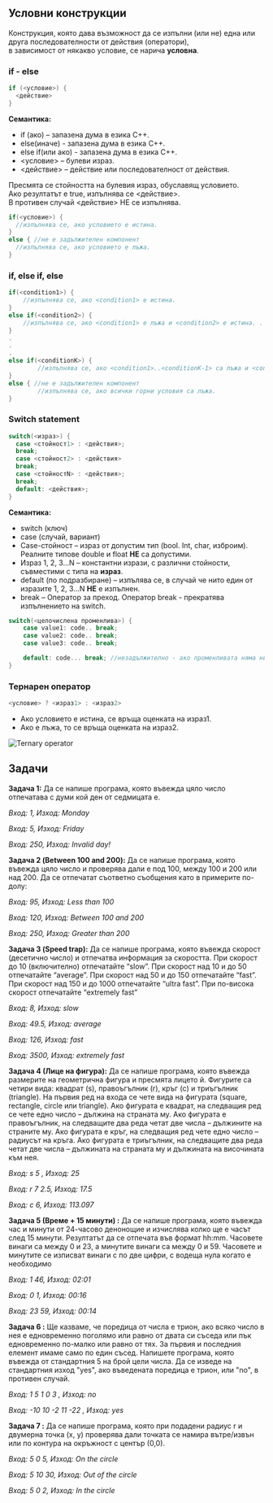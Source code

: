 ## Условни конструкции
Конструкция, която дава възможност да се изпълни (или не) една или друга последователности от действия (оператори), <br />
в зависимост от някакво условие, се нарича **условна**.

### if - else
```c++
if (<условие>) {
  <действие>
}
```
**Семантика:**
- if (ако) – запазена дума в езика C++.
- else(иначе) -  запазена дума в езика C++.
- else if(или ако) - запазена дума в езика C++.
- <условие> – булеви израз.
- <действие> – действие или последователност от действия.

Пресмята се стойността на булевия израз, обуславящ условието. <br />
Ако резултатът е true, изпълнява се <действие>. <br />
В противен случай <действие> НЕ се изпълнява. <br />

```c++
if(<условие>) {
  //изпълнява се, ако условието е истина. 
}
else { //не е задължителен компонент
  //изпълнява се, ако условието е лъжа. 
}
```
### if, else if, else

```c++
if(<condition1>) {
	//изпълнява се, ако <condition1> е истина. 
}
else if(<condition2>) {
	//изпълнява се, ако <condition1> е лъжа и <condition2> е истина. . 
}
.
.
.
else if(<conditionK>) {
		//изпълнява се, ако <condition1>..<conditionK-1> са лъжа и <conditionК> е истина. . 
}
else { //не е задължителен компонент
		//изпълнява се, ако всички горни условия са лъжа. 
}
```

### Switch statement

```c++
switch(<израз>) {
  case <стойност1> : <действия>;
  break;
  case <стойност2> : <действия>
  break;
  case <стойностN> : <действия>;
  break;
  default: <действия>;
}
```

**Семантика:**
- switch (ключ)
- case (случай, вариант)
- Case-стойност – израз от допустим тип (bool. Int, char, изброим). Реалните типове double и float **НЕ** са допустими.
- Израз 1, 2, 3...N – константни изрази, с различни стойности, съвместими с типа на **израз**.
- default (по подразбиране) – изпълява се, в случай че нито един от изразите 1, 2, 3...N **НЕ** е изпълнен.
- break – Оператор за преход. Oператор break - прекратява изпълнението на switch.

```c++
switch(<целочислена променлива>) {
	case value1: code.. break;
	case value2: code.. break;
	case value3: code.. break;

	default: code... break; //незадължително - ако променливата няма никоя от изредените стойности.
}
```

### Тернарен оператор

```c++
<условие> ? <израз1> : <израз2>
```
- Ако условието е истина, се връща оценката на израз1.
- Ако е лъжа, то се връща оценката на израз2.

![Ternary operator](https://static.javatpoint.com/cpages/images/conditional-operator-in-c.png)

## Задачи

**Задача 1:** Да се напише програма, която въвежда цяло число отпечатава с думи кой ден от седмицата е.

*Вход: 1, Изход: Monday*

*Вход: 5, Изход: Friday*

*Вход: 250, Изход: Invalid day!*

**Задача 2 (Between 100 and 200):** Да се напише програма, която въвежда цяло число и проверява дали е под 100, между
100 и 200 или над 200. Да се отпечатат съответно съобщения като в примерите по-долу:

*Вход: 95, Изход: Less than 100*

*Вход: 120, Изход: Between 100 and 200*

*Вход: 250, Изход: Greater than 200*

**Задача 3 (Speed trap):** Да се напише програма, която въвежда скорост (десетично число) и отпечатва
информация за скоростта. При скорост до 10 (включително) отпечатайте “slow”. При
скорост над 10 и до 50 отпечатайте “average”. При скорост над 50 и до 150 отпечатайте
“fast”. При скорост над 150 и до 1000 отпечатайте “ultra fast”. При по-висока скорост
отпечатайте “extremely fast”

*Вход: 8, Изход: slow*

*Вход: 49.5, Изход: average*

*Вход: 126, Изход: fast*

*Вход: 3500, Изход: extremely fast*

**Задача 4 (Лице на фигура):**  Да се напише програма, която въвежда размерите на геометрична фигура и пресмята
лицето й. Фигурите са четири вида: квадрат (s), правоъгълник (r), кръг (c) и триъгълник
(triangle). На първия ред на входа се чете вида на фигурата (square, rectangle, circle или
triangle). Ако фигурата е квадрат, на следващия ред се чете едно число – дължина на
страната му. Ако фигурата е правоъгълник, на следващите два реда четат две числа –
дължините на страните му. Ако фигурата е кръг, на следващия ред чете едно число –
радиусът на кръга. Ако фигурата е триъгълник, на следващите два реда четат две числа
– дължината на страната му и дължината на височината към нея.

*Вход: s 5 , Изход: 25*

*Вход: r 7 2.5, Изход: 17.5*

*Вход: c 6, Изход: 113.097*

**Задача 5 (Време + 15 минути) :** 
Да се напише програма, която въвежда час и минути от 24-часово денонощие и изчислява
колко ще е часът след 15 минути. Резултатът да се отпечата във формат hh:mm.
Часовете винаги са между 0 и 23, а минутите винаги са между 0 и 59.
Часовете и минутите се изписват винаги с по две цифри, с водеща
нула когато е необходимо

*Вход: 1 46, Изход: 02:01*

*Вход: 0 1, Изход: 00:16*

*Вход: 23 59, Изход: 00:14*


**Задача 6 :** 
Ще казваме, че поредица от числа е трион, ако всяко число в нея е едновременно поголямо или равно от двата си съседа или пък едновременно по-малко или равно от тях.
За първия и последния елемент имаме само по един съсед. 
Напишете програма, която въвежда от стандартния 5 на брой цели числа. Да се изведе
на стандартния изход "yes", ако въведената поредица е трион, или "no", в противен
случай.

*Вход: 1 5 1 0 3 , Изход: no*

*Вход: -10 10 -2 11 -22 , Изход: yes*


**Задача 7 :** 
Да се напише програма, която при подадени радиус r и двумерна точка (х, у) проверява дали точката се намира вътре/извън или по контура на окръжност с център (0,0).

*Вход: 5 0 5, Изход: On the circle*

*Вход: 5 10 30, Изход: Out of the circle*

*Вход: 5 0 2, Изход: In the circle*
